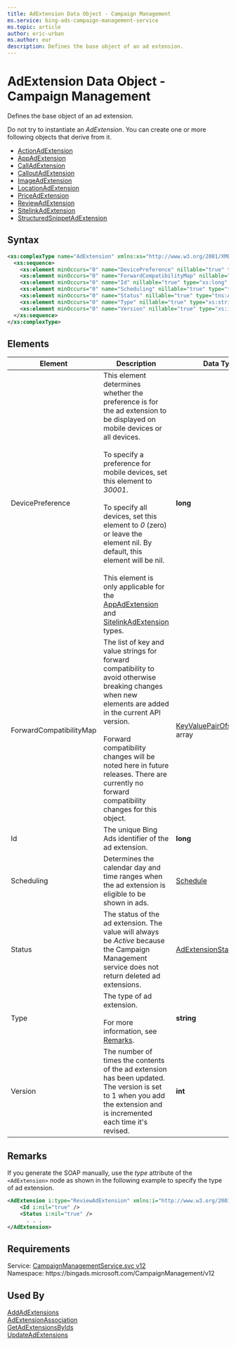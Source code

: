 ```yaml
---
title: AdExtension Data Object - Campaign Management
ms.service: bing-ads-campaign-management-service
ms.topic: article
author: eric-urban
ms.author: eur
description: Defines the base object of an ad extension.
---
```

# AdExtension Data Object - Campaign Management
Defines the base object of an ad extension.

Do not try to instantiate an *AdExtension*. You can create one or more following objects that derive from it.
- [ActionAdExtension](actionadextension.md)
- [AppAdExtension](appadextension.md)
- [CallAdExtension](calladextension.md)
- [CalloutAdExtension](calloutadextension.md)
- [ImageAdExtension](imageadextension.md)
- [LocationAdExtension](locationadextension.md)
- [PriceAdExtension](priceadextension.md)
- [ReviewAdExtension](reviewadextension.md)
- [SitelinkAdExtension](sitelinkadextension.md)
- [StructuredSnippetAdExtension](structuredsnippetadextension.md)

## Syntax
```xml
<xs:complexType name="AdExtension" xmlns:xs="http://www.w3.org/2001/XMLSchema">
  <xs:sequence>
    <xs:element minOccurs="0" name="DevicePreference" nillable="true" type="xs:long" />
    <xs:element minOccurs="0" name="ForwardCompatibilityMap" nillable="true" type="q37:ArrayOfKeyValuePairOfstringstring" xmlns:q37="http://schemas.datacontract.org/2004/07/System.Collections.Generic" />
    <xs:element minOccurs="0" name="Id" nillable="true" type="xs:long" />
    <xs:element minOccurs="0" name="Scheduling" nillable="true" type="tns:Schedule" />
    <xs:element minOccurs="0" name="Status" nillable="true" type="tns:AdExtensionStatus" />
    <xs:element minOccurs="0" name="Type" nillable="true" type="xs:string" />
    <xs:element minOccurs="0" name="Version" nillable="true" type="xs:int" />
  </xs:sequence>
</xs:complexType>
```

## <a name="elements"></a>Elements

|Element|Description|Data Type|
|-----------|---------------|-------------|
|<a name="devicepreference"></a>DevicePreference|This element determines whether the preference is for the ad extension to be displayed on mobile devices or all devices.<br/><br/>To specify a preference for mobile devices, set this element to *30001*.<br/><br/>To specify all devices, set this element to *0* (zero) or leave the element nil. By default, this element will be nil.<br/><br/>This element is only applicable for the [AppAdExtension](appadextension.md) and [SitelinkAdExtension](sitelinkadextension.md) types.|**long**|
|<a name="forwardcompatibilitymap"></a>ForwardCompatibilityMap|The list of key and value strings for forward compatibility to avoid otherwise breaking changes when new elements are added in the current API version.<br/><br/>Forward compatibility changes will be noted here in future releases. There are currently no forward compatibility changes for this object.|[KeyValuePairOfstringstring](keyvaluepairofstringstring.md) array|
|<a name="id"></a>Id|The unique Bing Ads identifier of the ad extension.|**long**|
|<a name="scheduling"></a>Scheduling|Determines the calendar day and time ranges when the ad extension is eligible to be shown in ads.|[Schedule](schedule.md)|
|<a name="status"></a>Status|The status of the ad extension. The value will always be *Active* because the Campaign Management service does not return deleted ad extensions.|[AdExtensionStatus](adextensionstatus.md)|
|<a name="type"></a>Type|The type of ad extension. <br/><br/>For more information, see [Remarks](#remarks).|**string**|
|<a name="version"></a>Version|The number of times the contents of the ad extension has been updated. The version is set to 1 when you add the extension and is incremented each time it's revised.|**int**|

## <a name="remarks"></a>Remarks
If you generate the SOAP manually, use the *type* attribute of the `<AdExtension>` node as shown in the following example to specify the type of ad extension.

```xml
<AdExtension i:type="ReviewAdExtension" xmlns:i="http://www.w3.org/2001/XMLSchema-instance">
    <Id i:nil="true" />
    <Status i:nil="true" />
      . . .
</AdExtension>
```

## Requirements
Service: [CampaignManagementService.svc v12](https://campaign.api.bingads.microsoft.com/Api/Advertiser/CampaignManagement/v12/CampaignManagementService.svc)  
Namespace: https\://bingads.microsoft.com/CampaignManagement/v12  

## Used By
[AddAdExtensions](addadextensions.md)  
[AdExtensionAssociation](adextensionassociation.md)  
[GetAdExtensionsByIds](getadextensionsbyids.md)  
[UpdateAdExtensions](updateadextensions.md)  
